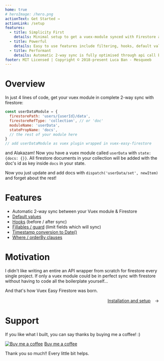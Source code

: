 ```yaml
---
home: true
# heroImage: /hero.png
actionText: Get Started →
actionLink: /setup
features:
  - title: Simplicity First
    details: Minimal setup to get a vuex-module synced with Firestore automatically.
  - title: Powerful
    details: Easy to use features include filtering, hooks, default values, automatic Firestore Timestamp conversion & much more.
  - title: Performant
    details: Automatic 2-way sync is fully optimised through api call batches.
footer: MIT Licensed | Copyright © 2018-present Luca Ban - Mesqueeb
---
```


# Overview

In just 4 lines of code, get your vuex module in complete 2-way sync with firestore:

```js
const userDataModule = {
  firestorePath: 'users/{userId}/data',
  firestoreRefType: 'collection', // or 'doc'
  moduleName: 'userData',
  statePropName: 'docs',
  // the rest of your module here
}
// add userDataModule as vuex plugin wrapped in vuex-easy-firestore
```

and Alakazam! Now you have a vuex module called `userData` with `state: {docs: {}}`.
All firestore documents in your collection will be added with the doc's id as key inside `docs` in your state.

Now you just update and add docs with `dispatch('userData/set', newItem)` and forget about the rest!

# Features

- Automatic 2-way sync between your Vuex module & Firestore
- [Default values](extra-features.html#default-values)
- [Hooks](hooks.html#hooks) (before / after sync)
- [Fillables / guard](extra-features.html#fillables-and-guard) (limit fields which will sync)
- [Timestamp conversion to Date()](extra-features.html#firestore-timestamp-conversion)
- [Where / orderBy clauses](query-data.html#where-orderby-clauses)

# Motivation

I didn't like writing an entire an API wrapper from scratch for firestore every single project. If only a vuex module could be in perfect sync with firestore without having to code all the boilerplate yourself...

And that's how Vuex Easy Firestore was born.

<div style="text-align: right; margin-bottom: 1rem"><a href="setup.html">Installation and setup</a>　→</div>

# Support

If you like what I built, you can say thanks by buying me a coffee! :)

<link href="https://fonts.googleapis.com/css?family=Cookie" rel="stylesheet"><a class="bmc-button" target="_blank" href="https://www.buymeacoffee.com/mesqueeb"><img src="https://www.buymeacoffee.com/assets/img/BMC-btn-logo.svg" alt="Buy me a coffee"><span style="margin-left:5px">Buy me a coffee</span></a>

Thank you so much!! Every little bit helps.
